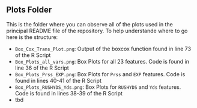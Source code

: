 ## Plots Folder

This is the folder where you can observe all of the plots used in the principal README file of the repository. To help understande where to go here is the structure:

- `Box_Cox_Trans_Plot.png`: Output of the boxcox function found in line 73 of the R Script
- `Box_Plots_all_vars.png`: Box Plots for all 23 features. Code is found in line 36 of the R Script
- `Box_Plots_Prss_EXP.png`: Box Plots for `Prss` and `EXP` features. Code is found in lines 40-41 of the R Script
- `Box_Plots_RUSHYDS_Yds.png`: Box Plots for `RUSHYDS` and `Yds` features. Code is found in lines 38-39 of the R Script
- tbd
